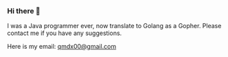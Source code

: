 ### Hi there 👋

I was a Java programmer ever, now translate to Golang as a Gopher.
Please contact me if you have any suggestions.

Here is my email: qmdx00@gmail.com
